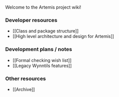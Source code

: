 Welcome to the Artemis project wiki!

### Developer resources

* [[Class and package structure]]
* [[High level architecture and design for Artemis]]

### Development plans / notes
* [[Formal checking wish list]]
* [[Legacy Wynntils features]]

### Other resources
* [[Archive]]